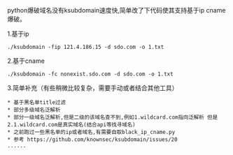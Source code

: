 python爆破域名没有ksubdomain速度快,简单改了下代码使其支持基于ip cname爆破。

1.基于ip
```
./ksubdomain -fip 121.4.186.15 -d sdo.com -o 1.txt
```
2.基于cname
```
./ksubdomain -fc nonexist.sdo.com -d sdo.com -o 1.txt
```
3.简单补充（有些稍微比较复杂，需要手动或者结合其他工具）
```
* 基于黑名单title过滤
* 部分多级域名泛解析
* 部分一级域名泛解析,但是二级的该域名查不到,例如1.wildcard.com指向泛解析 但是2.1.wildcard.com是真实域名(结合api等找寻域名)
* 之前跑过一些黑名单的ip或者域名,有需要自取black_ip_cname.py
* 参考 https://github.com/knownsec/ksubdomain/issues/20
......
```
